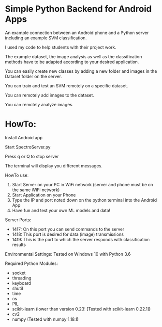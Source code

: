 # Simple Python Backend for Android Apps

An example connection between an Android phone and a Python server including an example SVM classification.

I used my code to help students with their project work.

The example dataset, the image analysis as well as the classification methods have to be adapted according to your desired application.

You can easily create new classes by adding a new folder and images in the Dataset folder on the server.

You can train and test an SVM remotely on a specific dataset.

You can remotely add images to the dataset.

You can remotely analyze images.

# HowTo:

Install Android app

Start SpectroServer.py

Press q or Q to stop server

The terminal will display you different messages.

HowTo use:
1. Start Server on your PC in WiFi network (server and phone must be on the same WiFi network)
2. Start Application on your Phone
3. Type the IP and port noted down on the python terminal into the Android App
4. Have fun and test your own ML models and data!


Server Ports:
- 1417: On this port you can send commands to the server
- 1418: This port is desired for data (image) transmissions
- 1419: This is the port to which the server responds with classification results



Environmental Settings: Tested on Windows 10 with Python 3.6

Required Python Modules:

- socket
- threading
- keyboard
- shutil
- time
- os
- PIL
- scikit-learn (lower than version 0.23! [Tested with scikit-learn 0.22.1])
- cv2
- numpy (Tested with numpy 1.18.1)
